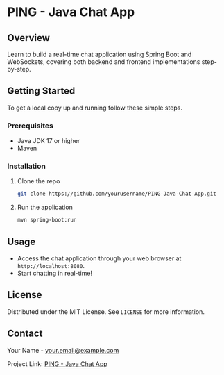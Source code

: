 # PING - Java Chat App

## Overview

Learn to build a real-time chat application using Spring Boot and WebSockets, covering both backend and frontend implementations step-by-step.

## Getting Started

To get a local copy up and running follow these simple steps.

### Prerequisites

- Java JDK 17 or higher
- Maven

### Installation

1. Clone the repo
   ```bash
   git clone https://github.com/yourusername/PING-Java-Chat-App.git
   ```

2. Run the application
   ```bash
   mvn spring-boot:run
   ```

## Usage

- Access the chat application through your web browser at `http://localhost:8080`.
- Start chatting in real-time!

## License

Distributed under the MIT License. See `LICENSE` for more information.

## Contact

Your Name - your.email@example.com

Project Link: [PING - Java Chat App](https://github.com/yourusername/PING-Java-Chat-App)
